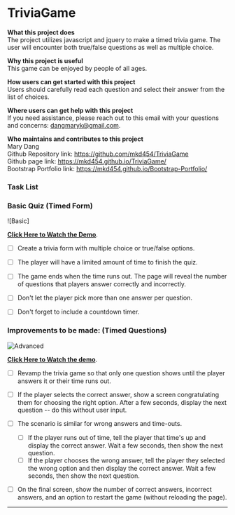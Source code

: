 # TriviaGame

**What this project does**  
The project utilizes javascript and jquery to make a timed trivia game. The user will encounter both true/false questions as well as multiple choice.

**Why this project is useful**  
This game can be enjoyed by people of all ages.

**How users can get started with this project**  
Users should carefully read each question and select their answer from the list of choices.

**Where users can get help with this project**  
If you need assistance, please reach out to this email with your questions and concerns: <dangmaryk@gmail.com>.

**Who maintains and contributes to this project**  
Mary Dang  
Github Repository link: <https://github.com/mkd454/TriviaGame>  
Github page link: <https://mkd454.github.io/TriviaGame/>  
Bootstrap Portfolio link: <https://mkd454.github.io/Bootstrap-Portfolio/>

### Task List
### Basic Quiz (Timed Form)

![Basic]

**[Click Here to Watch the Demo](https://youtu.be/fBIj8YsA9dk)**.

- [ ] Create a trivia form with multiple choice or true/false options.

- [ ] The player will have a limited amount of time to finish the quiz. 

- [ ] The game ends when the time runs out. The page will reveal the number of questions that players answer correctly and incorrectly.

- [ ] Don't let the player pick more than one answer per question.

- [ ] Don't forget to include a countdown timer.

### Improvements to be made: (Timed Questions)

![Advanced](Images/2-advanced.jpg)

**[Click Here to Watch the demo](https://youtu.be/xhmmiRmxQ8Q)**.

- [ ] Revamp the trivia game so that only one question shows until the player answers it or their time runs out.

- [ ] If the player selects the correct answer, show a screen congratulating them for choosing the right option. After a few seconds, display the next question -- do this without user input.

- [ ] The scenario is similar for wrong answers and time-outs.

  - [ ] If the player runs out of time, tell the player that time's up and display the correct answer. Wait a few seconds, then show the next question.
  - [ ] If the player chooses the wrong answer, tell the player they selected the wrong option and then display the correct answer. Wait a few seconds, then show the next question.

- [ ] On the final screen, show the number of correct answers, incorrect answers, and an option to restart the game (without reloading the page).

- - -